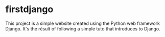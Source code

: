 # firstdjango

This project is a simple website created using the Python web framework Django. 
It's the résult of following a simple tuto that introduces to Django.

